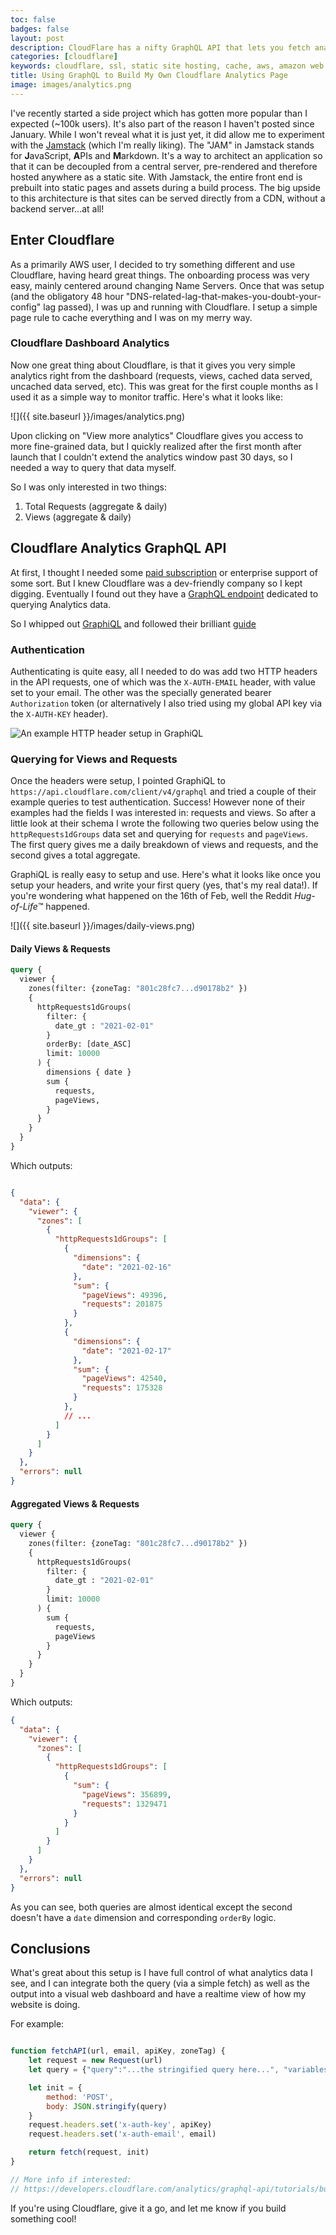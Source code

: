 ```yaml
---
toc: false
badges: false
layout: post
description: CloudFlare has a nifty GraphQL API that lets you fetch analytics data older than the default 30 day window it shows in the dashboard. In this post I show you how to set it up, and fetch total requests and unique views.
categories: [cloudflare]
keywords: cloudflare, ssl, static site hosting, cache, aws, amazon web services, reddit, page rules, cloudflare pages
title: Using GraphQL to Build My Own Cloudflare Analytics Page
image: images/analytics.png
---
```


I've recently started a side project which has gotten more popular than I expected (~100k users). It's also part of the reason I haven't posted since January. While I won't reveal what it is just yet, it did allow me to experiment with the [Jamstack](https://jamstack.org/what-is-jamstack/) (which I'm really liking). The "JAM" in Jamstack stands for **J**avaScript, **A**PIs and **M**arkdown. It's a way to architect an application so that it can be decoupled from a central server, pre-rendered and therefore hosted anywhere as a static site. With Jamstack, the entire front end is prebuilt into static pages and assets during a build process. The big upside to this architecture is that sites can be served directly from a CDN, without a backend server...at all! 

## Enter Cloudflare

As a primarily AWS user, I decided to try something different and use Cloudflare, having heard great things. The onboarding process was very easy, mainly centered around changing Name Servers. Once that was setup (and the obligatory 48 hour "DNS-related-lag-that-makes-you-doubt-your-config" lag passed), I was up and running with Cloudflare. I setup a simple page rule to cache everything and I was on my merry way. 

### Cloudflare Dashboard Analytics

Now one great thing about Cloudflare, is that it gives you very simple analytics right from the dashboard (requests, views, cached data served, uncached data served, etc). This was great for the first couple months as I used it as a simple way to monitor traffic. Here's what it looks like:

![]({{ site.baseurl }}/images/analytics.png)

Upon clicking on "View more analytics" Cloudflare gives you access to more fine-grained data, but I quickly realized after the first month after launch that I couldn't extend the analytics window past 30 days, so I needed a way to query that data myself.

So I was only interested in two things:

1. Total Requests (aggregate & daily)
2. Views (aggregate & daily)


## Cloudflare Analytics GraphQL API

At first, I thought I needed some [paid subscription](https://www.cloudflare.com/en-gb/analytics/) or enterprise support of some sort. But I knew Cloudflare was a dev-friendly company so I kept digging. Eventually I found out they have a [GraphQL endpoint](https://developers.cloudflare.com/analytics/graphql-api) dedicated to querying Analytics data. 

So I whipped out [GraphiQL](https://www.electronjs.org/apps/graphiql) and followed their brilliant [guide](https://developers.cloudflare.com/analytics/graphql-api/getting-started)


### Authentication

Authenticating is quite easy, all I needed to do was add two HTTP headers in the API requests, one of which was the `X-AUTH-EMAIL` header, with value set to your email. The other was the specially generated bearer `Authorization` token (or alternatively I also tried using my global API key via the `X-AUTH-KEY` header). 

![](https://developers.cloudflare.com/analytics/static/286f05e244d2ade1957a64edc06b5497/59822/GraphiQL-edit-http-headers-complete.png "An example HTTP header setup in GraphiQL")


### Querying for Views and Requests

Once the headers were setup, I pointed GraphiQL to `https://api.cloudflare.com/client/v4/graphql` and tried a couple of their example queries to test authentication. Success! However none of their examples had the fields I was interested in: requests and views. So after a little look at their schema I wrote the following two queries below using the `httpRequests1dGroups` data set and querying for `requests` and `pageViews`. The first query gives me a daily breakdown of views and requests, and the second gives a total aggregate.

GraphiQL is really easy to setup and use. Here's what it looks like once you setup your headers, and write your first query (yes, that's my real data!). If you're wondering what happened on the 16th of Feb, well the Reddit *Hug-of-Life*™ happened.

![]({{ site.baseurl }}/images/daily-views.png)

#### Daily Views & Requests

```graphql
query {
  viewer {
    zones(filter: {zoneTag: "801c28fc7...d90178b2" })
  	{
      httpRequests1dGroups(
        filter: {
          date_gt : "2021-02-01"
        }
        orderBy: [date_ASC]
        limit: 10000
      ) {
        dimensions { date }
        sum {
          requests,
          pageViews,
        }
      }
    }
  }
}
```

Which outputs:

```json

{
  "data": {
    "viewer": {
      "zones": [
        {
          "httpRequests1dGroups": [
            {
              "dimensions": {
                "date": "2021-02-16"
              },
              "sum": {
                "pageViews": 49396,
                "requests": 201875
              }
            },
            {
              "dimensions": {
                "date": "2021-02-17"
              },
              "sum": {
                "pageViews": 42540,
                "requests": 175328
              }
            },
            // ... 
          ]
        }
      ]
    }
  },
  "errors": null
}
```


#### Aggregated Views & Requests

```graphql
query {
  viewer {
    zones(filter: {zoneTag: "801c28fc7...d90178b2" })
  	{
      httpRequests1dGroups(
        filter: {
          date_gt : "2021-02-01"
        }
        limit: 10000
      ) {
        sum {
          requests,
          pageViews
        }
      }
    }
  }
}
```

Which outputs:

```json
{
  "data": {
    "viewer": {
      "zones": [
        {
          "httpRequests1dGroups": [
            {
              "sum": {
                "pageViews": 356899,
                "requests": 1329471
              }
            }
          ]
        }
      ]
    }
  },
  "errors": null
}
```

As you can see, both queries are almost identical except the second doesn't have a `date` dimension and corresponding `orderBy` logic. 


## Conclusions

What's great about this setup is I have full control of what analytics data I see, and I can integrate both the query (via a simple fetch) as well as the output into a visual web dashboard and have a realtime view of how my website is doing.

For example:

```js

function fetchAPI(url, email, apiKey, zoneTag) {
    let request = new Request(url)
    let query = {"query":"...the stringified query here...", "variables":{}}

    let init = {
        method: 'POST',
        body: JSON.stringify(query)
    }
    request.headers.set('x-auth-key', apiKey)
    request.headers.set('x-auth-email', email)

    return fetch(request, init)
}

// More info if interested: 
// https://developers.cloudflare.com/analytics/graphql-api/tutorials/build-your-own-analytics
```

If you're using Cloudflare, give it a go, and let me know if you build something cool!